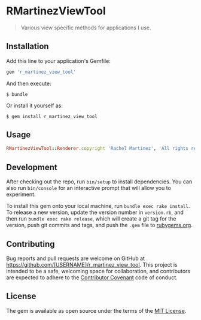 # RMartinezViewTool

> Various view specific methods for applications I use.

## Installation

Add this line to your application's Gemfile:

```ruby
gem 'r_martinez_view_tool'
```

And then execute:

    $ bundle

Or install it yourself as:

    $ gem install r_martinez_view_tool

## Usage

```ruby
RMartinezViewTool::Renderer.copyright 'Rachel Martinez', 'All rights reserved'
```

## Development

After checking out the repo, run `bin/setup` to install dependencies. You can also run `bin/console` for an interactive prompt that will allow you to experiment.

To install this gem onto your local machine, run `bundle exec rake install`. To release a new version, update the version number in `version.rb`, and then run `bundle exec rake release`, which will create a git tag for the version, push git commits and tags, and push the `.gem` file to [rubygems.org](https://rubygems.org).

## Contributing

Bug reports and pull requests are welcome on GitHub at https://github.com/[USERNAME]/r_martinez_view_tool. This project is intended to be a safe, welcoming space for collaboration, and contributors are expected to adhere to the [Contributor Covenant](http://contributor-covenant.org) code of conduct.


## License

The gem is available as open source under the terms of the [MIT License](http://opensource.org/licenses/MIT).

